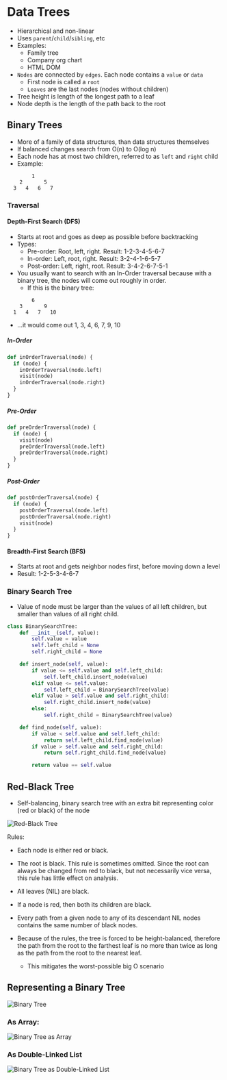 # Data Trees

* Hierarchical and non-linear
* Uses `parent`/`child`/`sibling`, etc
* Examples:
  * Family tree
  * Company org chart
  * HTML DOM
* `Nodes` are connected by `edges`. Each node contains a `value` or `data`
  * First node is called a `root`
  * `Leaves` are the last nodes (nodes without children)
* Tree height is length of the longest path to a leaf
* Node depth is the length of the path back to the root

## Binary Trees

* More of a family of data structures, than data structures themselves
* If balanced changes search from O(n) to O(log n)
* Each node has at most two children, referred to as `left` and `right` child
* Example:

```
        1
    2       5
  3   4   6   7
```

### Traversal

#### Depth-First Search (DFS)

* Starts at root and goes as deep as possible before backtracking
* Types:
  * Pre-order: Root, left, right. Result: 1-2-3-4-5-6-7
  * In-order: Left, root, right. Result: 3-2-4-1-6-5-7
  * Post-order: Left, right, root. Result: 3-4-2-6-7-5-1
* You usually want to search with an In-Order traversal because with a binary tree, the nodes will come out roughly in order.
  * If this is the binary tree:

```
        6
    3       9
  1   4   7   10
```

* ...it would come out 1, 3, 4, 6, 7, 9, 10

##### In-Order

```python
def inOrderTraversal(node) {
  if (node) {
    inOrderTraversal(node.left)
    visit(node)
    inOrderTraversal(node.right)
  }
}
```

##### Pre-Order

```python
def preOrderTraversal(node) {
  if (node) {
    visit(node)
    preOrderTraversal(node.left)
    preOrderTraversal(node.right)
  }
}
```

##### Post-Order

```python
def postOrderTraversal(node) {
  if (node) {
    postOrderTraversal(node.left)
    postOrderTraversal(node.right)
    visit(node)
  }
}
```

#### Breadth-First Search (BFS)

* Starts at root and gets neighbor nodes first, before moving down a level
* Result: 1-2-5-3-4-6-7

### Binary Search Tree

* Value of node must be larger than the values of all left children, but smaller than values of all right child.

```python
class BinarySearchTree:
    def __init__(self, value):
        self.value = value
        self.left_child = None
        self.right_child = None

    def insert_node(self, value):
        if value <= self.value and self.left_child:
            self.left_child.insert_node(value)
        elif value <= self.value:
            self.left_child = BinarySearchTree(value)
        elif value > self.value and self.right_child:
            self.right_child.insert_node(value)
        else:
            self.right_child = BinarySearchTree(value)

    def find_node(self, value):
        if value < self.value and self.left_child:
            return self.left_child.find_node(value)
        if value > self.value and self.right_child:
            return self.right_child.find_node(value)

        return value == self.value
```

## Red-Black Tree

* Self-balancing, binary search tree with an extra bit representing color (red or black) of the node

![Red-Black Tree](https://upload.wikimedia.org/wikipedia/commons/thumb/6/66/Red-black_tree_example.svg/750px-Red-black_tree_example.svg.png)

Rules:

* Each node is either red or black.
* The root is black. This rule is sometimes omitted. Since the root can always be changed from red to black, but not necessarily vice versa, this rule has little effect on analysis.
* All leaves (NIL) are black.
* If a node is red, then both its children are black.
* Every path from a given node to any of its descendant NIL nodes contains the same number of black nodes.

* Because of the rules, the tree is forced to be height-balanced, therefore the path from the root to the farthest leaf is no more than twice as long as the path from the root to the nearest leaf.
  * This mitigates the worst-possible big O scenario

## Representing a Binary Tree

![Binary Tree](http://btechsmartclass.com/DS/images/Binary%20Tree.png)

### As Array:

![Binary Tree as Array](http://btechsmartclass.com/DS/images/BT%20Array%20Representation.png)

### As Double-Linked List

![Binary Tree as Double-Linked List](http://btechsmartclass.com/DS/images/BT%20LR%20Node.png)
